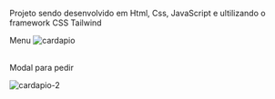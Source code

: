Projeto sendo desenvolvido em Html, Css, JavaScript e ultilizando o framework CSS Tailwind <br>

Menu
![cardapio](https://github.com/EmersonCarlosAlvesSouza/Hamburgueria/assets/78435793/679d50cc-6637-42a5-8fe9-a772eae22944)

<br>
Modal para pedir

![cardapio-2](https://github.com/EmersonCarlosAlvesSouza/Hamburgueria/assets/78435793/7124fd62-6c04-4f06-b5b7-0916b7174af9)
